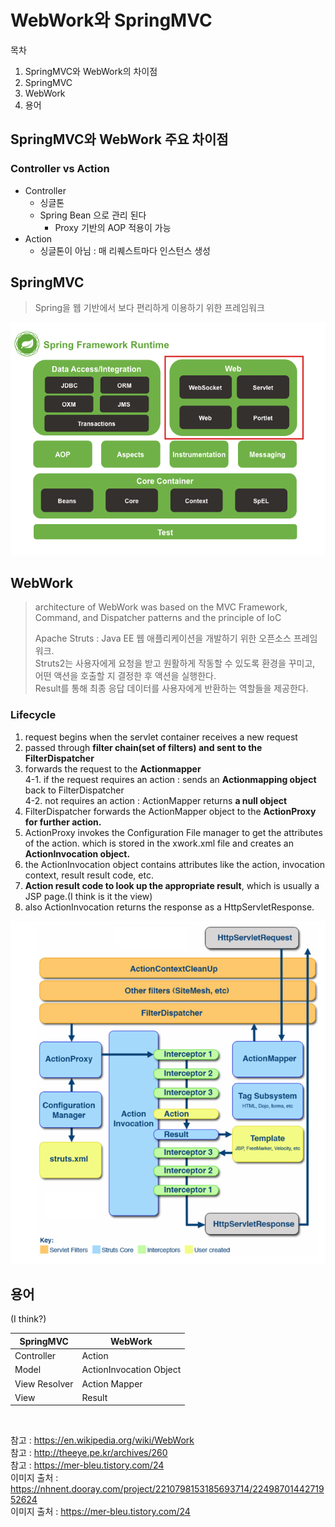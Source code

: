 # WebWork와 SpringMVC 

목차  
1. SpringMVC와 WebWork의 차이점  
2. SpringMVC  
3. WebWork  
4. 용어  

## SpringMVC와 WebWork 주요 차이점  
### Controller vs Action  
- Controller  
    - 싱글톤  
    - Spring Bean 으로 관리 된다  
        - Proxy 기반의 AOP 적용이 가능  
- Action  
    - 싱글톤이 아님 : 매 리퀘스트마다 인스턴스 생성  

## SpringMVC  
> Spring을 웹 기반에서 보다 편리하게 이용하기 위한 프레임워크  


![image.png](https://github.com/SeonheeKim/SeonheeKim.github.io/blob/master/content/images/SpringMVC.png?raw=true)


## WebWork  
> architecture of WebWork was based on the MVC Framework, Command, and Dispatcher patterns and the principle of IoC  
> 
> Apache Struts : Java EE 웹 애플리케이션을 개발하기 위한 오픈소스 프레임워크.  
> Struts2는 사용자에게 요청을 받고 원활하게 작동할 수 있도록 환경을 꾸미고,   
> 어떤 액션을 호출할 지 결정한 후 액션을 실행한다.  
> Result를 통해 최종 응답 데이터를 사용자에게 반환하는 역할들을 제공한다.  

### Lifecycle  
1. request begins when the servlet container receives a new request  
2. passed through **filter chain(set of filters) and sent to the FilterDispatcher**  
3. forwards the request to the **Actionmapper**  
4-1. if the request requires an action : sends an **Actionmapping object** back to FilterDispatcher  
4-2. not requires an action : ActionMapper returns **a null object**  
5. FilterDispatcher forwards the ActionMapper object to the **ActionProxy for further action.**  
6. ActionProxy invokes the Configuration File manager to get the attributes of the action. which is stored in the xwork.xml file and creates an **ActionInvocation object.**  
7. the ActionInvocation object contains attributes like the action, invocation context, result result code, etc.  
8. **Action result code to look up the appropriate result**, which is usually a JSP page.(I think is it the view)  
9. also ActionInvocation returns the response as a HttpServletResponse.  

![image.png](https://github.com/SeonheeKim/SeonheeKim.github.io/blob/master/content/images/WebWork.png?raw=true)

## 용어  
 (I think?)  
 
| SpringMVC | WebWork |
| --- | --- |
| Controller | Action |
| Model | ActionInvocation Object |
| View Resolver | Action Mapper |
| View | Result |


<br>

참고 : https://en.wikipedia.org/wiki/WebWork  
참고 : http://theeye.pe.kr/archives/260  
참고 : https://mer-bleu.tistory.com/24  
이미지 출처 : https://nhnent.dooray.com/project/2210798153185693714/2249870144271952624  
이미지 출처 : https://mer-bleu.tistory.com/24  
